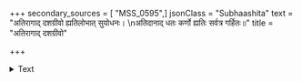 +++
secondary_sources = [ "MSS_0595",]
jsonClass = "Subhaashita"
text = "अतिरागाद् दशग्रीवो ह्यतिलोभात् सुयोधनः।  \nअतिदानाद् धतः कर्णो ह्यतिः सर्वत्र गर्हितः॥"
title = "अतिरागाद् दशग्रीवो"

+++

<details><summary>Text</summary>

अतिरागाद् दशग्रीवो ह्यतिलोभात् सुयोधनः।  
अतिदानाद् धतः कर्णो ह्यतिः सर्वत्र गर्हितः॥
</details>
